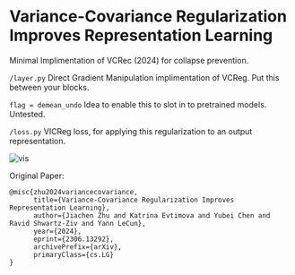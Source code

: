 # Variance-Covariance Regularization Improves Representation Learning


Minimal Implimentation of VCRec (2024) for collapse prevention.

`/layer.py` Direct Gradient Manipulation implimentation of VCReg. Put this between your blocks.

`flag = demean_undo` Idea to enable this to slot in to pretrained models. Untested.

`/loss.py` VICReg loss, for applying this regularization to an output representation.


![vis](https://github.com/Algomancer/VCReg/assets/13579432/12ddbf72-94ce-4dbb-ba88-6fb925ce9e72)

Original Paper:

```
@misc{zhu2024variancecovariance,
      title={Variance-Covariance Regularization Improves Representation Learning}, 
      author={Jiachen Zhu and Katrina Evtimova and Yubei Chen and Ravid Shwartz-Ziv and Yann LeCun},
      year={2024},
      eprint={2306.13292},
      archivePrefix={arXiv},
      primaryClass={cs.LG}
}
```
